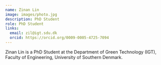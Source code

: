```yaml
---
name: Zinan Lin
image: images/photo.jpg
description: PhD Student
role: PhD Student
links:
  email: zil@igt.sdu.dk
  orcid: https://orcid.org/0009-0005-4725-7094
---
```


Zinan Lin is a PhD Student at the Department of Green Technology (IGT), Faculty of Engineering, University of Southern Denmark. 
